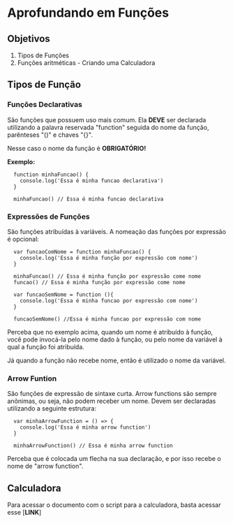 # Aprofundando em Funções

## Objetivos

1. Tipos de Funções
2. Funções aritméticas - Criando uma Calculadora

## Tipos de Função

### Funções Declarativas

São funções que possuem uso mais comum. Ela **DEVE** ser declarada utilizando a palavra reservada "function" seguida do nome da função, parênteses "()" e chaves "{}".

Nesse caso o nome da função é **OBRIGATÓRIO!**

**Exemplo:**

```
  function minhaFuncao() {
    console.log('Essa é minha funcao declarativa')
  } 
  
  minhaFuncao() // Essa é minha funcao declarativa
```

### Expressões de Funções

São funções atribuídas à variáveis. A nomeação das funções por expressão é opcional:

```
  var funcaoComNome = function minhaFuncao() {
    console.log('Essa é minha função por expressão com nome')
  }

  minhaFuncao() // Essa é minha função por expressão come nome
  funcao() // Essa é minha função por expressão come nome

  var funcaoSemNome = function (){
    console.log('Essa é minha funcao por expressão com nome')
  }

  funcaoSemNome() //Essa é minha funcao por expressão com nome
```

Perceba que no exemplo acima, quando um nome é atribuído à função, você pode invocá-la pelo nome dado à função, ou pelo nome da variável à qual a função foi atribuída.

Já quando a função não recebe nome, então é utilizado o nome da variável.

### Arrow Funtion

São funções de expressão de sintaxe curta. Arrow functions são sempre anônimas, ou seja, não podem receber um nome. Devem ser declaradas utilizando a seguinte estrutura:

```
  var minhaArrowFunction = () => {
    console.log('Essa é minha arrow function')
  }

  minhaArrowFunction() // Essa é minha arrow function
```

Perceba que é colocada um flecha na sua declaração, e por isso recebe o nome de "arrow function".

## Calculadora

Para acessar o documento com o script para a calculadora, basta acessar esse [**LINK**]